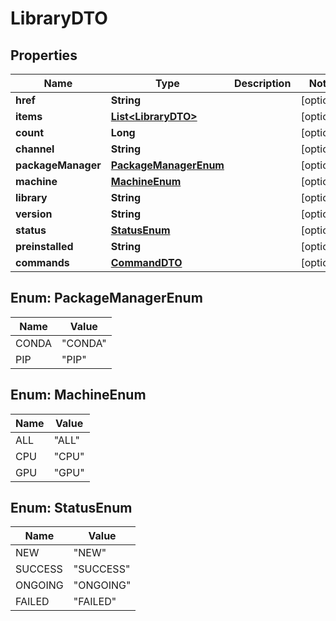 # LibraryDTO

## Properties
Name | Type | Description | Notes
------------ | ------------- | ------------- | -------------
**href** | **String** |  |  [optional]
**items** | [**List&lt;LibraryDTO&gt;**](LibraryDTO.md) |  |  [optional]
**count** | **Long** |  |  [optional]
**channel** | **String** |  |  [optional]
**packageManager** | [**PackageManagerEnum**](#PackageManagerEnum) |  |  [optional]
**machine** | [**MachineEnum**](#MachineEnum) |  |  [optional]
**library** | **String** |  |  [optional]
**version** | **String** |  |  [optional]
**status** | [**StatusEnum**](#StatusEnum) |  |  [optional]
**preinstalled** | **String** |  |  [optional]
**commands** | [**CommandDTO**](CommandDTO.md) |  |  [optional]

<a name="PackageManagerEnum"></a>
## Enum: PackageManagerEnum
Name | Value
---- | -----
CONDA | &quot;CONDA&quot;
PIP | &quot;PIP&quot;

<a name="MachineEnum"></a>
## Enum: MachineEnum
Name | Value
---- | -----
ALL | &quot;ALL&quot;
CPU | &quot;CPU&quot;
GPU | &quot;GPU&quot;

<a name="StatusEnum"></a>
## Enum: StatusEnum
Name | Value
---- | -----
NEW | &quot;NEW&quot;
SUCCESS | &quot;SUCCESS&quot;
ONGOING | &quot;ONGOING&quot;
FAILED | &quot;FAILED&quot;
